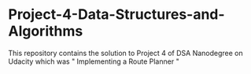 # Project-4-Data-Structures-and-Algorithms

This repository contains the solution to Project 4 of DSA Nanodegree on Udacity which was " Implementing a Route Planner "
